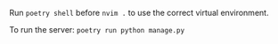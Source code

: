 Run `poetry shell` before `nvim .` to use the correct virtual environment.

To run the server:
`poetry run python manage.py`
